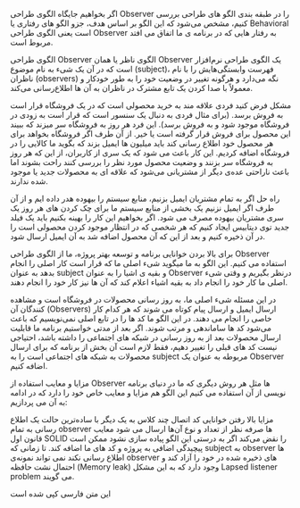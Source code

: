 اگر بخواهیم جایگاه الگوی طراحی Observer را در طبقه بندی الگو های طراحی بررسی کنیم، مشخص می‌شود که این الگو بر اساس هدف، جزو الگو های رفتاری یا Behavioral است یعنی الگوی طراحی Observer به رفتار هایی که در برنامه ی ما اتفاق می افتد مربوط است.

الگوی طراحی Observer
الگوی ناظر یا همان Observer یک الگوی طراحی نرم‌افزار است که در آن یک شیء به نام موضوع (subject)، فهرست وابستگی‌هایش را با نام ناظران (observers) نگه می‌دارد و هرگونه تغییر در وضعیت خود را به‌ طور خودکار و معمولاً با صدا کردن یک تابع مشترک در ناظران به آن ها اطلاع‌رسانی می‌کند.

مشکل
فرض کنید فردی علاقه مند به خرید محصولی است که در یک فروشگاه قرار است به فروش برسد. (برای مثال فردی به دنبال یک سنسور است که قرار است به زودی در فروشگاه موجود شود و به فروش برسد). این فرد هر روز به فروشگاه سر میزند که ببیند این محصول برای فروش قرار گرفته است یا خیر.
از آن طرف اگر فروشگاه بخواهد برای هر محصول خود اطلاع رسانی کند باید میلیون ها ایمیل بزند که بگوید ما کالایی را در فروشگاه اضافه کردیم. این کار باعث می شود که یک سری از کاربران، از این که هر روز به فروشگاه سر بزنند و وضعیت محصول مورد نظر را بررسی کنند راحت بشوند اما باعث ناراحتی عده‌ی دیگر از مشتریانی می‌شود که علاقه ای به محصولات جدید یا موجود شده ندارند.

راه حل
اگر به تمام مشتریان ایمیل بزنیم، منابع سیستم را بیهوده هدر داده ایم و از آن طرف اگر ایمیل نزنیم یک بخشی از منابع سیستم ما برای چک کردن های هر روز یک سری مشتریان بیهوده مصرف می شود. اگر بخواهیم این کار را بهینه بکنیم باید یک فیلد جدید توی دیتابیس ایجاد کنیم که هر شخصی که در انتظار موجود کردن محصولی است را در آن ذخیره کنیم و بعد از این که آن محصول اضافه شد به آن ایمیل ارسال شود.

برای بالا بردن خوانایی برنامه و توسعه بهتر پروژه، ما از الگوی طراحی Observer استفاده می کنیم. این الگو به ما میگوید شیء اصلی ما که قرار است کار اصلی را انجام بدهد به عنوان subject و بقیه ی اشیا را به عنوان Observer درنظر بگیریم و وقتی شیء اصلی ما کار خود را انجام داد به بقیه اشیاء اعلام کند که آن ها نیز کار خود را انجام دهند.

در این مسئله شیء اصلی ما، به روز رسانی محصولات در فروشگاه است و مشاهده کنندگان آن (Observers) ارسال ایمیل و ارسال پیام کوتاه می شوند که هر کدام کار خاصی را انجام می دهند. در این الگو ما کد ها را در تابع اصلی نمی‌نویسیم که باعث می‌شود کد ها ساماندهی و مرتب شوند. اگر بعد از مدتی خواستیم برنامه ما قابلیت ارسال محصولات بعد از به روز رسانی در شبکه های اجتماعی را داشته باشد، احتیاجی نیست کد های قبلی را تغییر دهیم، فقط لازم است آن بخش از برنامه که برای ارسال محصولات به شبکه های اجتماعی است را به subject مربوطه به عنوان یک Observer اضافه کنیم.

مزایا و معایب استفاده از Observer ها
مثل هر روش دیگری که ما در دنیای برنامه نویسی از آن استفاده می کنیم این الگو هم مزایا و معایب خاص خود را دارد که در ادامه به آن می پردازیم:

مزایا 
بالا رفتن خوانایی کد
اتصال چند کلاس به یک دیگر با ساده‌ترین حالت
یک اطلاع رسانی به تمام observer ها صرفه نظر از تعداد و نوع آن‌ها ارسال می شود
معایب
قانون اول SOLID را نقض می‌کند
اگر به درستی این الگو پیاده سازی نشود ممکن است پیچیدگی اضافی به پروژه و کد های ما اضافه کند.
تا زمانی که subject به observer ها اطلاع رسانی نکند نمی تواند نمونه‌ی observer های ذخیره شده در خود را آزاد کند و احتمال نشت حافظه (Memory leak) وجود دارد که به این مشکل Lapsed listener problem می گویند.

این متن فارسی کپی شده است
